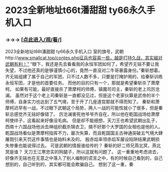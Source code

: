 # 2023全新地址t66t潘甜甜 ty66永久手机入口

### →→→ <a href="http://3t3e.com/index.html">[点此进入/观/看/]</a>

2023全新地址t66t潘甜甜 ty66永久手机入口
室的旗号，武朝http://www.smallcat.top/contes.php征兵也容易一些，越是打持久战，其实越对武朝有利！”
    “眼下，我还是先去看看我的永恒军团如何了，希望齐无铭不要让我失望，不过他还真的是够谨慎小心的，竟然一直没对二牛哥暴露身份。”秦斩想着。
    齐无铭组建了属于自己的军团，只不过人数不多，只要是打掩护用的，给秦斩训练永恒军团，才是他的首要任务。
    而他的目的只有一个，那就是希望秦斩杀了萧摩柯。
    如果有可能，最好直接杀了萧摩柯的师傅，镇魔司司主，秦斩的老上司厉沧澜。
    虽然对于这个老上司秦斩是一直都没见过，但是这个老家伙算是武帝的半个师傅，自身实力也达到了五气境，至于开了几座道宫那就不得而知了。
    秦斩和萧摩柯迟早有一战，不过眼下武朝这个局势，两人一战的可能性就小了很多，但是秦斩总感觉齐无铭好像错了。
    厉沧澜害死他爷爷齐自在，所以他在乾国战场给萧摩柯使绊子，这看起来好像没毛病。
    但是却不能细想，天刀王也希望武朝出乱子，西南十六国战场他派去神组织截杀锦衣卫，搞不好那个大罗国的女相也是他的人。
    乾国战场看似是萧摩柯指挥不力，屡次失算，而且乾国国主古神通突破五气境大肆屠戮引来天罚这件事情也是始料未及的。
    殷赤焰率领赤焰军屡设陷阱结果武朝损失惨重也能说得过去。
    可是武朝的情报谁给传的？
    秦斩的好二师兄燕北冥，燕北冥是谁？
    天刀王江寒忠实的狗腿子，所以这就有问题了。
    这一重重地考虑进去，好像齐无铭也在无意之中落入了别人编制的谎言之中，有的时候自己看到的，自己想到的，自己听到的，其实都可能会欺骗自己。
    想到了这一重，秦
